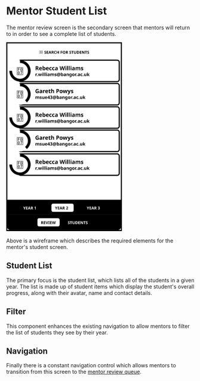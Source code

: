 # Mentor Student List

The mentor review screen is the secondary screen that mentors will return to in order to see a complete list of students.

<img src="wireframes/students.svg" height="500px" style="border: solid 3px #000"/>

Above is a wireframe which describes the required elements for the mentor's student screen.

## Student List
The primary focus is the student list, which lists all of the students in a given year. The list is made up of student items which display the student's overall progress, along with their avatar, name and contact details.

## Filter
This component enhances the existing navigation to allow mentors to filter the list of students they see by their year.

## Navigation
Finally there is a constant navigation control which allows mentors to transition from this screen to the [mentor review queue](mentor-dashboard.html).

